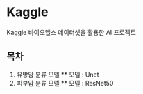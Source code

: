 # Kaggle
Kaggle 바이오헬스 데이터셋을 활용한 AI 프로젝트

## 목차
1. 유방암 분류 모델
** 모델 : Unet
2. 피부암 분류 모델
** 모델 : ResNet50
